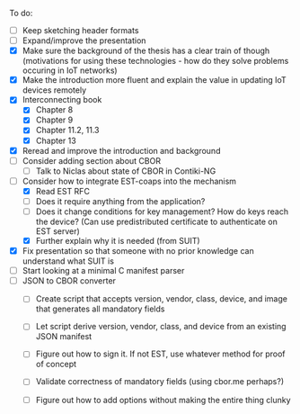 To do:

- [ ] Keep sketching header formats
- [ ] Expand/improve the presentation
- [x] Make sure the background of the thesis has a clear train of though (motivations for using these technologies - how do they solve problems occuring in IoT networks)
- [x] Make the introduction more fluent and explain the value in updating IoT devices remotely
- [x] Interconnecting book
  - [x] Chapter 8
  - [x] Chapter 9
  - [x] Chapter 11.2, 11.3
  - [x] Chapter 13
- [x] Reread and improve the introduction and background
- [ ] Consider adding section about CBOR
  - [ ] Talk to Niclas about state of CBOR in Contiki-NG
- [ ] Consider how to integrate EST-coaps into the mechanism
  - [x] Read EST RFC
  - [ ] Does it require anything from the application?
  - [ ] Does it change conditions for key management? How do keys reach the device? (Can use predistributed certificate to authenticate on EST server)
  - [x] Further explain why it is needed (from SUIT)
- [x] Fix presentation so that someone with no prior knowledge can understand what SUIT is
- [ ] Start looking at a minimal C manifest parser
- [ ] JSON to CBOR converter
  - [ ] Create script that accepts version, vendor, class, device, and image that generates all mandatory fields
  - [ ] Let script derive version, vendor, class, and device from an existing JSON manifest
  - [ ] Figure out how to sign it. If not EST, use whatever method for proof of concept
  - [ ] Validate correctness of mandatory fields (using cbor.me perhaps?)
  - [ ] Figure out how to add options without making the entire thing clunky


